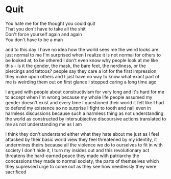 # Quit


You hate me for the thought you could quit  
That you don't have to take all the shit  
Don't force yourself again and again  
You don't have to be a man


and to this day I have no idea how the world sees me
the weird looks are just normal to me
I'm surprised when I realize it is not normal for others
to be looked at, to be othered
I don't even know why people look at me like this - is it the gender, the mask, the bare feet, the nerdiness, or the piercings and tattoos?
people say they care a lot for the first impression they make upon others
and I just have no way to know what exact part of me is weirding them out on first glance
I stopped caring a long time ago

I argued with people about constructivism for very long
and it's hard for me to accept when I'm wrong
because my whole life people assumed my gender doesn't exist
and every time I questioned their world
it felt like I had to defend my existence
so no surprise I fight to tooth and nail even in harmless discussions
because such a harmless thing as not understanding the world as constructed by intersubjective discoursive actions
translated to me as not understanding me as I am

I think they don't understand either what they hate about me
just as I feel attacked by their basic world view
they feel threatened by my identity, it undermines theirs
because all the violence we do to ourselves to fit in with society
I don't hide it, I turn my insides out
and this revolutionary act
threatens the hard-earned peace they made with patriarchy
the concessions they made to normal society,
the parts of themselves which they supressed
urge to come out as they see
how needlessly they were sacrificed


